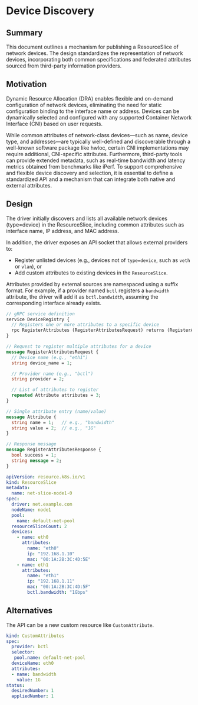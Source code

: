 # Device Discovery

## Summary

This document outlines a mechanism for publishing a ResourceSlice of network devices. The design standardizes the representation of network devices, incorporating both common specifications and federated attributes sourced from third-party information providers.

## Motivation

Dynamic Resource Allocation (DRA) enables flexible and on-demand configuration of network devices, eliminating the need for static configuration binding to the interface name or address. Devices can be dynamically selected and configured with any supported Container Network Interface (CNI) based on user requests.

While common attributes of network-class devices—such as name, device type, and addresses—are typically well-defined and discoverable through a well-known software package like hwloc, certain CNI implementations may require additional, CNI-specific attributes. Furthermore, third-party tools can provide extended metadata, such as real-time bandwidth and latency metrics obtained from benchmarks like iPerf. To support comprehensive and flexible device discovery and selection, it is essential to define a standardized API and a mechanism that can integrate both native and external attributes.

## Design

The driver initially discovers and lists all available network devices (type=device) in the ResourceSlice, including common attributes such as interface name, IP address, and MAC address.

In addition, the driver exposes an API socket that allows external providers to:

- Register unlisted devices (e.g., devices not of `type=device`, such as `veth` or `vlan`), or
- Add custom attributes to existing devices in the `ResourceSlice`.

Attributes provided by external sources are namespaced using a suffix format. For example, if a provider named `bctl` registers a `bandwidth` attribute, the driver will add it as `bctl.bandwidth`, assuming the corresponding interface already exists.

```proto
// gRPC service definition
service DeviceRegistry {
  // Registers one or more attributes to a specific device
  rpc RegisterAttributes (RegisterAttributesRequest) returns (RegisterAttributesResponse);
}

// Request to register multiple attributes for a device
message RegisterAttributesRequest {
  // Device name (e.g., "eth1")
  string device_name = 1;

  // Provider name (e.g., "bctl")
  string provider = 2;

  // List of attributes to register
  repeated Attribute attributes = 3;
}

// Single attribute entry (name/value)
message Attribute {
  string name = 1;   // e.g., "bandwidth"
  string value = 2;  // e.g., "1G"
}

// Response message
message RegisterAttributesResponse {
  bool success = 1;
  string message = 2;
}
```

```yaml
apiVersion: resource.k8s.io/v1
kind: ResourceSlice
metadata:
  name: net-slice-node1-0
spec:
  driver: net.example.com
  nodeName: node1
  pool:
    name: default-net-pool
  resourceSliceCount: 2
  devices:
    - name: eth0
      attributes:
        name: "eth0"
        ip: "192.168.1.10"
        mac: "00:1A:2B:3C:4D:5E"
    - name: eth1
      attributes:
        name: "eth1"
        ip: "192.168.1.11"
        mac: "00:1A:2B:3C:4D:5F"
        bctl.bandwidth: "1Gbps"
```

## Alternatives

The API can be a new custom resource like `CustomAttribute`.

```yaml
kind: CustomAttributes
spec:
  provider: bctl
  selector:
   pool.name: default-net-pool
  deviceName: eth0
  attributes:
  - name: bandwidth
    value: 1G
status:
  desiredNumber: 1
  appliedNumber: 1
```